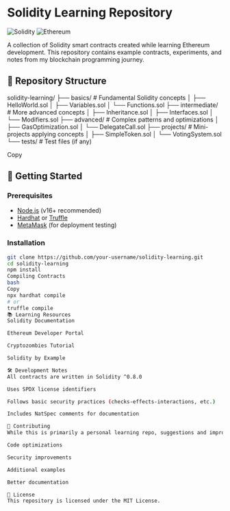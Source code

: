 # Solidity Learning Repository

![Solidity](https://img.shields.io/badge/Solidity-%23363636.svg?style=for-the-badge&logo=solidity&logoColor=white)
![Ethereum](https://img.shields.io/badge/Ethereum-3C3C3D?style=for-the-badge&logo=Ethereum&logoColor=white)

A collection of Solidity smart contracts created while learning Ethereum development. This repository contains example contracts, experiments, and notes from my blockchain programming journey.

## 📁 Repository Structure
solidity-learning/
├── basics/ # Fundamental Solidity concepts
│ ├── HelloWorld.sol
│ ├── Variables.sol
│ └── Functions.sol
├── intermediate/ # More advanced concepts
│ ├── Inheritance.sol
│ ├── Interfaces.sol
│ └── Modifiers.sol
├── advanced/ # Complex patterns and optimizations
│ ├── GasOptimization.sol
│ └── DelegateCall.sol
├── projects/ # Mini-projects applying concepts
│ ├── SimpleToken.sol
│ └── VotingSystem.sol
└── tests/ # Test files (if any)

Copy

## 🚀 Getting Started

### Prerequisites
- [Node.js](https://nodejs.org/) (v16+ recommended)
- [Hardhat](https://hardhat.org/) or [Truffle](https://trufflesuite.com/)
- [MetaMask](https://metamask.io/) (for deployment testing)

### Installation
```bash
git clone https://github.com/your-username/solidity-learning.git
cd solidity-learning
npm install
Compiling Contracts
bash
Copy
npx hardhat compile
# or
truffle compile
📚 Learning Resources
Solidity Documentation

Ethereum Developer Portal

Cryptozombies Tutorial

Solidity by Example

🛠️ Development Notes
All contracts are written in Solidity ^0.8.0

Uses SPDX license identifiers

Follows basic security practices (checks-effects-interactions, etc.)

Includes NatSpec comments for documentation

🤝 Contributing
While this is primarily a personal learning repo, suggestions and improvements are welcome! Please open an issue or pull request for:

Code optimizations

Security improvements

Additional examples

Better documentation

📜 License
This repository is licensed under the MIT License.
